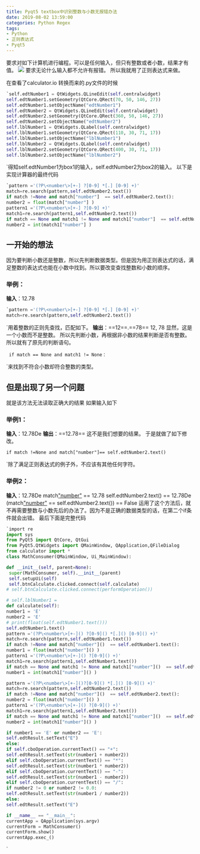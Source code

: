 ```yaml
---
title: Pyqt5 textbox中识别整数与小数无报错办法
date: 2019-08-02 13:59:00
categories: Python Regex
tags: 
- Python
- 正则表达式
- Pyqt5
---
```

要求对如下计算机进行编程。可以是任何输入，但只有整数或者小数，结果才有值。
![][image-1]
要求无论什么输入都不允许有报错。
所以我就用了正则表达式来做。

在查看了calculator.io 转换而来的.py文件的时候

```python
`self.edtNumber1 = QtWidgets.QLineEdit(self.centralwidget)
self.edtNumber1.setGeometry(QtCore.QRect(70, 50, 146, 27))
self.edtNumber1.setObjectName("edtNumber1")
self.edtNumber2 = QtWidgets.QLineEdit(self.centralwidget)
self.edtNumber2.setGeometry(QtCore.QRect(360, 50, 146, 27))
self.edtNumber2.setObjectName("edtNumber2")
self.lblNumber1 = QtWidgets.QLabel(self.centralwidget)
self.lblNumber1.setGeometry(QtCore.QRect(110, 30, 71, 17))
self.lblNumber1.setObjectName("lblNumber1")
self.lblNumber2 = QtWidgets.QLabel(self.centralwidget)
self.lblNumber2.setGeometry(QtCore.QRect(400, 30, 71, 17))
self.lblNumber2.setObjectName("lblNumber2")
```
\`得知self.edtNumber1为box1的输入，self.edtNumber2为box2的输入。
以下是实现计算器的最终代码
```python
`pattern ='(?P\<number\>[+-] ?[0-9] *[.] [0-9] +)'
match=re.search(pattern,self.edtNumber2.text())
if match !=None and match["number"]  == self.edtNumber2.text():
number2 = float(match["number"] )
pattern1 ='(?P\<number\>[+-] ?[0-9] +)'
match1=re.search(pattern1,self.edtNumber2.text())
if match == None and match1 != None and match1["number"]  == self.edtNumber2.text():
number2 = int(match1["number"] )
```
## 一开始的想法
因为要判断小数还是整数，所以先判断数据类型。但是因为用正则表达式的话，满足整数的表达式也能在小数中找到。所以要改变查找整数和小数的顺序。
### **举例**：
**输入**：12.78

```python
`pattern ='(?P\<number\>[+-] ?[0-9] *[.] [0-9] +)'
match=re.search(pattern,self.edtNumber2.text())
```
\`用着整数的正则先查找，匹配如下。
**输出**：==12==.==78==
12, 78
显然，这是一个小数而不是整数。
所以先判断小数，再根据非小数的结果判断是否有整数。
所以就有了原先的判断语句。

` if match == None and match1 != None：`

\`来找到不符合小数却符合整数的类型。
## **但是出现了另一个问题**
就是该方法无法读取正确大的结果
如果输入如下
### **举例1**：
**输入**：12.78De
**输出**：==12.78==
这不是我们想要的结果。
于是就做了如下修改。


`if match !=None and match["number"]== self.edtNumber2.text()`

\`除了满足正则表达式的例子外，不应该有其他任何字符。
### **举例2**：
**输入**：12.78De
match["number"][1] == 12.78
self.edtNumber2.text() == 12.78De
(match["number"][2] == self.edtNumber2.text()) == False
运用了这个方法后，就不再需要整数与小数先后的办法了。因为不是正确的数据类型的话，在第二个if条件就会出错。
最后下面是完整代码
```python
`import re  
import sys  
from PyQt5 import QtCore, QtGui  
from PyQt5.QtWidgets import QMainWindow, QApplication,QFileDialog
from calculator import * 
class MathConsumer(QMainWindow, Ui_MainWindow):

def __init__(self, parent=None):
 super(MathConsumer, self).__init__(parent)
 self.setupUi(self)
 self.btnCalculate.clicked.connect(self.calculate)
# self.btnCalculate.clicked.connect(performOperation())

# self.lblNumber1 =
def calculate(self):
number1 = 'E'
number2 = 'E'
# print(float(self.edtNumber1.text()))
self.edtNumber1.text()
pattern ='(?P\<number\>[+-]() ?[0-9]() *[.]() [0-9]() +)'
match=re.search(pattern,self.edtNumber1.text())
if match !=None and match["number"]()  == self.edtNumber1.text():
number1 = float(match["number"]() )
pattern1 ='(?P\<number\>[+-]() ?[0-9]() +)'
match1=re.search(pattern1,self.edtNumber1.text())
if match == None and match1 != None and match1["number"]()  == self.edtNumber1.text():
number1 = int(match1["number"]() )

pattern ='(?P\<number\>[+-]()?[0-9]() *[.]() [0-9]() +)'
match=re.search(pattern,self.edtNumber2.text())
if match !=None and match["number"]()  == self.edtNumber2.text():
number2 = float(match["number"]() )
pattern1 ='(?P\<number\>[+-]() ?[0-9]() +)'
match1=re.search(pattern1,self.edtNumber2.text())
if match == None and match1 != None and match1["number"]()  == self.edtNumber2.text():
number2 = int(match1["number"]() )

if number1 == 'E' or number2 == 'E':
self.edtResult.setText("E")
else:
if self.cboOperation.currentText() == "+":
self.edtResult.setText(str(number1 + number2))
elif self.cboOperation.currentText() == "*":
self.edtResult.setText(str(number1 * number2))
elif self.cboOperation.currentText() == "-":
self.edtResult.setText(str(number1 - number2))
elif self.cboOperation.currentText() == "/":
if number2 != 0 or number2 != 0.0:
self.edtResult.setText(str(number1 / number2))
else:
self.edtResult.setText("E")

if __name__ == "__main__":
currentApp = QApplication(sys.argv)
currentForm = MathConsumer()
currentForm.show()
currentApp.exec_()
```
`

[1]:	#
[2]:	#


[image-1]:	https://img-blog.csdnimg.cn/20190406100216180.png